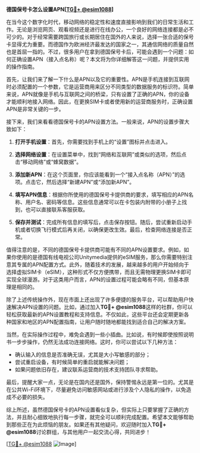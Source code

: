**德国保号卡怎么设置APN[[TG💪+ @esim1088](https://t.me/s/esim1088)]**

在当今这个数字化时代，移动网络的稳定性和速度直接影响到我们的日常生活和工作。无论是浏览网页、观看视频还是进行在线办公，一个良好的网络连接都是必不可少的。对于经常需要跨国旅行或长期居住在国外的人来说，选择一张合适的保号卡显得尤为重要。而德国作为欧洲经济最发达的国家之一，其通信网络的质量自然也是首屈一指的。不过，很多用户在拿到德国保号卡后，可能会遇到一个问题：如何正确设置APN（接入点名称）呢？本文将为你详细解答这一问题，并提供实用的操作指南。

首先，让我们来了解一下什么是APN以及它的重要性。APN是手机连接到互联网时必须配置的一个参数，它是运营商用来区分不同类型的数据服务的标识符。简单来说，APN就像是手机与互联网之间的桥梁，只有设置了正确的APN，你的设备才能顺利地接入网络。因此，在更换SIM卡或者使用新的运营商服务时，正确设置APN是非常关键的一步。

接下来，我们来看看德国保号卡的APN设置方法。一般来说，APN的设置步骤大致如下：

1. **打开手机设置**：首先，你需要找到手机上的“设置”图标并点击进入。
   
2. **选择网络设置**：在设置菜单中，找到“网络和互联网”或类似的选项，然后点击“移动网络”或“蜂窝数据”。

3. **添加新APN**：在这个页面里，你应该能看到一个“接入点名称（APN）”的选项。点击它，然后选择“新建APN”或“添加新APN”。

4. **填写APN信息**：根据你所使用的德国保号卡提供商的要求，填写相应的APN名称、用户名、密码等信息。这些信息通常可以在卡包装内附带的小册子上找到，也可以直接联系客服获取。

5. **保存并测试**：完成所有信息的填写后，点击保存按钮。随后，尝试重新启动手机或者切换飞行模式后再关闭，以确保更改生效。最后，检查网络连接是否正常。

值得注意的是，不同的德国保号卡提供商可能有不同的APN设置要求。例如，如果你使用的是德国有线电视公司Unitymedia提供的eSIM服务，那么你需要特别注意其专属的APN配置方式。此外，随着技术的发展，越来越多的用户开始倾向于选择虚拟SIM卡（eSIM），这种形式不仅方便携带，而且无需物理更换SIM卡即可实现全球漫游。对于这类用户而言，APN的设置过程可能会略有不同，但基本原理是相同的。

除了上述传统操作外，现在市面上还出现了许多便捷的服务平台，可以帮助用户快速解决APN设置的问题。比如，通过加入**TG💪+ @esim1088**这样的社群，你可以轻松获取最新的APN设置教程和支持信息。不仅如此，这些平台还会定期更新各种国家和地区的APN配置指南，让用户随时随地都能找到适合自己的解决方案。

当然，在实际操作过程中，难免会遇到一些小插曲。比如说，有时候即使按照说明书一步步操作，仍然无法成功连接网络。这时，你可以尝试以下几种方法：

- 确认输入的信息是否准确无误，尤其是大小写敏感的部分；
- 尝试重启设备，有时候简单的重启就能解决问题；
- 如果问题依旧存在，建议联系运营商的技术支持团队寻求帮助。

最后，提醒大家一点，无论是在国内还是国外，保持警惕永远是第一位的。尤其是在公共Wi-Fi环境下，尽量避免访问敏感网站或进行涉及个人隐私的操作，以免造成不必要的损失。

综上所述，虽然德国保号卡的APN设置看似复杂，但实际上只要掌握了正确的方法，并且耐心细致地执行每一步骤，就完全可以顺利完成配置。希望本文能够帮助到那些正在为此烦恼的朋友。如果还有其他疑问，欢迎随时加入**TG💪+ @esim1088**讨论群组，与其他用户一起交流心得，共同进步！

[[TG💪+ @esim1088](https://t.me/s/esim1088) ![Image](https://i.postimg.cc/4NQfJmqS/Snipaste-2025-05-13-00-14-12.png)]